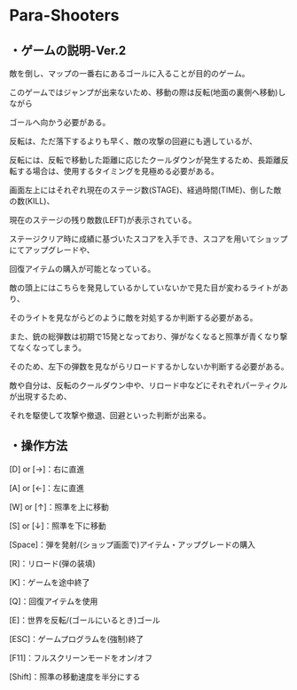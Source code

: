 # Para-Shooters
## ・ゲームの説明-Ver.2

敵を倒し、マップの一番右にあるゴールに入ることが目的のゲーム。

このゲームではジャンプが出来ないため、移動の際は反転(地面の裏側へ移動)しながら

ゴールへ向かう必要がある。

反転は、ただ落下するよりも早く、敵の攻撃の回避にも適しているが、

反転には、反転で移動した距離に応じたクールダウンが発生するため、長距離反転する場合は、使用するタイミングを見極める必要がある。

画面左上にはそれぞれ現在のステージ数(STAGE)、経過時間(TIME)、倒した敵の数(KILL)、

現在のステージの残り敵数(LEFT)が表示されている。

ステージクリア時に成績に基づいたスコアを入手でき、スコアを用いてショップにてアップグレードや、

回復アイテムの購入が可能となっている。

敵の頭上にはこちらを発見しているかしていないかで見た目が変わるライトがあり、

そのライトを見ながらどのように敵を対処するか判断する必要がある。

また、銃の総弾数は初期で15発となっており、弾がなくなると照準が青くなり撃てなくなってしまう。

そのため、左下の弾数を見ながらリロードするかしないか判断する必要がある。

敵や自分は、反転のクールダウン中や、リロード中などにそれぞれパーティクルが出現するため、

それを駆使して攻撃や撤退、回避といった判断が出来る。

## ・操作方法

[D] or [→]：右に直進

[A] or [←]：左に直進

[W] or [↑]：照準を上に移動

[S] or [↓]：照準を下に移動

[Space]：弾を発射/(ショップ画面で)アイテム・アップグレードの購入

[R]：リロード(弾の装填)

[K]：ゲームを途中終了

[Q]：回復アイテムを使用

[E]：世界を反転/(ゴールにいるとき)ゴール

[T]: ショップの開閉

[Enter]: (リザルト画面から)次のステージへ進む

[ESC]：ゲームプログラムを(強制)終了

[F11]：フルスクリーンモードをオン/オフ

[Shift]：照準の移動速度を半分にする
